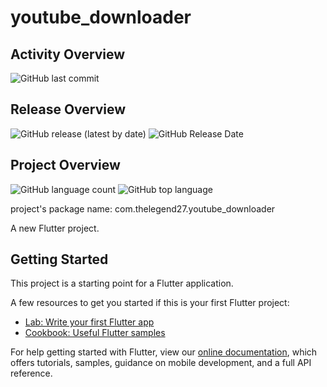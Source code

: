 # youtube_downloader

## Activity Overview
![GitHub last commit](https://img.shields.io/github/last-commit/CodingLegend27/youtube-downloader)


## Release Overview
![GitHub release (latest by date)](https://img.shields.io/github/v/release/CodingLegend27/Youtube-Downloader)
![GitHub Release Date](https://img.shields.io/github/release-date/CodingLegend27/youtube-downloader)

## Project Overview
![GitHub language count](https://img.shields.io/github/languages/count/CodingLegend27/youtube-downloader)
![GitHub top language](https://img.shields.io/github/languages/top/CodingLegend27/youtube-downloader)


project's package name: com.thelegend27.youtube_downloader


A new Flutter project.

## Getting Started

This project is a starting point for a Flutter application.

A few resources to get you started if this is your first Flutter project:

- [Lab: Write your first Flutter app](https://flutter.dev/docs/get-started/codelab)
- [Cookbook: Useful Flutter samples](https://flutter.dev/docs/cookbook)

For help getting started with Flutter, view our
[online documentation](https://flutter.dev/docs), which offers tutorials,
samples, guidance on mobile development, and a full API reference.
